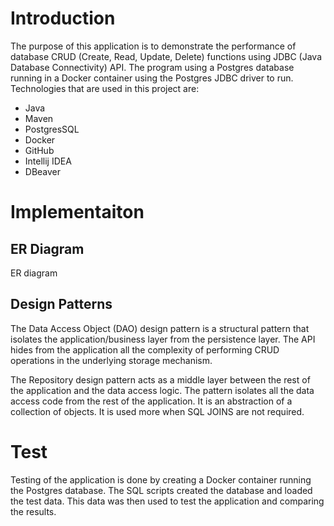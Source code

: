 # Introduction

The purpose of this application is to demonstrate the performance of database CRUD (Create, Read, Update, Delete) functions using JDBC (Java Database Connectivity) API. The program using a Postgres database running in a Docker container using the Postgres JDBC driver to run. Technologies that are used in this project are: 
- Java
- Maven
- PostgresSQL
- Docker
- GitHub
- Intellij IDEA
- DBeaver

# Implementaiton
## ER Diagram
ER diagram

## Design Patterns
The Data Access Object (DAO) design pattern is a structural pattern that isolates the application/business layer from the persistence layer. The API hides from the application all the complexity of performing CRUD operations in the underlying storage mechanism.

The Repository design pattern acts as a middle layer between the rest of the application and the data access logic. The pattern isolates all the data access code from the rest of the application. It is an abstraction of a collection of objects. It is used more when SQL JOINS are not required.
# Test
Testing of the application is done by creating a Docker container running the Postgres database. The SQL scripts created the database and loaded the test data. This data was then used to test the application and comparing the results.
